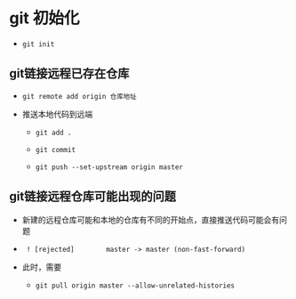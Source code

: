 # git 初始化

- `git init`

## git链接远程已存在仓库

- `git remote add origin 仓库地址`

- 推送本地代码到远端

  - `git add .`

  - `git commit`

  - `git push --set-upstream origin master`

    

## git链接远程仓库可能出现的问题

- 新建的远程仓库可能和本地的仓库有不同的开始点，直接推送代码可能会有问题

- ` ! [rejected]        master -> master (non-fast-forward)`

- 此时，需要

  - `git pull origin master --allow-unrelated-histories`

  